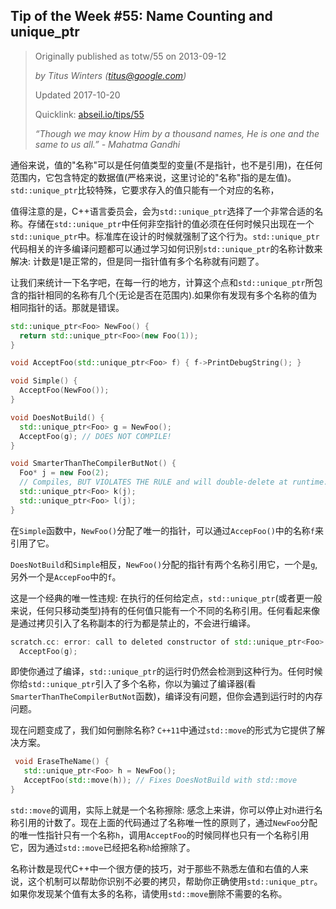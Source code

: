 ## Tip of the Week #55: Name Counting and unique_ptr

> Originally published as totw/55 on 2013-09-12
>
> *by Titus Winters (titus@google.com)*
>
> Updated 2017-10-20
>
> Quicklink: [abseil.io/tips/55](https://abseil.io/tips/55)
>
> *“Though we may know Him by a thousand names, He is one and the same to us all.” - Mahatma Gandhi*

通俗来说，值的"名称"可以是任何值类型的变量(不是指针，也不是引用)，在任何范围内，它包含特定的数据值(严格来说，这里讨论的"名称"指的是左值)。`std::unique_ptr`比较特殊，它要求存入的值只能有一个对应的名称，

值得注意的是，C++语言委员会，会为`std::unique_ptr`选择了一个非常合适的名称。存储在`std::unique_ptr`中任何非空指针的值必须在任何时候只出现在一个`std::unique_ptr`中。标准库在设计的时候就强制了这个行为。`std::unique_ptr`代码相关的许多编译问题都可以通过学习如何识别`std::unique_ptr`的名称计数来解决: 计数是1是正常的，但是同一指针值有多个名称就有问题了。

让我们来统计一下名字吧，在每一行的地方，计算这个点和`std::unique_ptr`所包含的指针相同的名称有几个(无论是否在范围内).如果你有发现有多个名称的值为相同指针的话。那就是错误。

```cpp
std::unique_ptr<Foo> NewFoo() {
  return std::unique_ptr<Foo>(new Foo(1));
}

void AcceptFoo(std::unique_ptr<Foo> f) { f->PrintDebugString(); }

void Simple() {
  AcceptFoo(NewFoo());
}

void DoesNotBuild() {
  std::unique_ptr<Foo> g = NewFoo();
  AcceptFoo(g); // DOES NOT COMPILE!
}

void SmarterThanTheCompilerButNot() {
  Foo* j = new Foo(2);
  // Compiles, BUT VIOLATES THE RULE and will double-delete at runtime.
  std::unique_ptr<Foo> k(j);
  std::unique_ptr<Foo> l(j);
}

```
在`Simple`函数中，`NewFoo()`分配了唯一的指针，可以通过`AccepFoo()`中的名称`f`来引用了它。

`DoesNotBuild`和`Simple`相反，`NewFoo()`分配的指针有两个名称引用它，一个是`g`,另外一个是`AccepFoo`中的`f`。

这是一个经典的唯一性违规: 在执行的任何给定点，`std::unique_ptr`(或者更一般来说，任何只移动类型)持有的任何值只能有一个不同的名称引用。任何看起来像是通过拷贝引入了名称副本的行为都是禁止的，不会进行编译。

```cpp
scratch.cc: error: call to deleted constructor of std::unique_ptr<Foo>'
  AcceptFoo(g);
```
即使你通过了编译，`std::unique_ptr`的运行时仍然会检测到这种行为。任何时候你给`std::unique_ptr`引入了多个名称，你以为骗过了编译器(看`SmarterThanTheCompilerButNot`函数)，编译没有问题，但你会遇到运行时的内存问题。

现在问题变成了，我们如何删除名称? `C++11`中通过`std::move`的形式为它提供了解决方案。

```cpp
 void EraseTheName() {
   std::unique_ptr<Foo> h = NewFoo();
   AcceptFoo(std::move(h)); // Fixes DoesNotBuild with std::move
}
```

`std::move`的调用，实际上就是一个名称擦除: 感念上来讲，你可以停止对`h`进行名称引用的计数了。现在上面的代码通过了名称唯一性的原则了，通过`NewFoo`分配的唯一性指针只有一个名称`h`，调用`AcceptFoo`的时候同样也只有一个名称引用它，因为通过`std::move`已经把名称`h`给擦除了。

名称计数是现代C++中一个很方便的技巧，对于那些不熟悉左值和右值的人来说，这个机制可以帮助你识别不必要的拷贝，帮助你正确使用`std::unique_ptr`。如果你发现某个值有太多的名称，请使用`std::move`删除不需要的名称。
